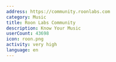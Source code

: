 ```yaml
---
address: https://community.roonlabs.com
category: Music
title: Roon Labs Community
description: Know Your Music
userCount: 43698
icon: roon.png
activity: very high
language: en
---
```

